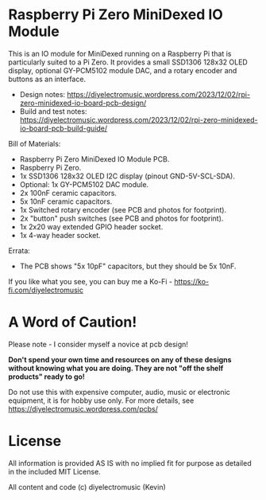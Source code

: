 # Raspberry Pi Zero MiniDexed IO Module

This is an IO module for MiniDexed running on a Raspberry Pi that is particularly suited to a Pi Zero.  It provides a small SSD1306 128x32 OLED display, optional GY-PCM5102 module DAC, and a rotary encoder and buttons as an interface.

- Design notes: https://diyelectromusic.wordpress.com/2023/12/02/rpi-zero-minidexed-io-board-pcb-design/
- Build and test notes: https://diyelectromusic.wordpress.com/2023/12/02/rpi-zero-minidexed-io-board-pcb-build-guide/

Bill of Materials:
- Raspberry Pi Zero MiniDexed IO Module PCB.
- Raspberry Pi Zero.
- 1x SSD1306 128x32 OLED I2C display (pinout GND-5V-SCL-SDA).
- Optional: 1x GY-PCM5102 DAC module.
- 2x 100nF ceramic capacitors.
- 5x 10nF ceramic capacitors.
- 1x Switched rotary encoder (see PCB and photos for footprint).
- 2x "button" push switches (see PCB and photos for footprint).
- 1x 2x20 way extended GPIO header socket.
- 1x 4-way header socket.

Errata:
- The PCB shows "5x 10pF" capacitors, but they should be 5x 10nF.

If you like what you see, you can buy me a Ko-Fi - https://ko-fi.com/diyelectromusic

#  A Word of Caution!

Please note - I consider myself a novice at pcb design!

**Don't spend your own time and resources on any of these designs without knowing what you are doing.  They are not "off the shelf products" ready to go!**

Do not use this with expensive computer, audio, music or electronic equipment, it is for hobby use only.  For more details, see https://diyelectromusic.wordpress.com/pcbs/

# License

All information is provided AS IS with no implied fit for purpose as detailed in the included MIT License.

All content and code (c) diyelectromusic (Kevin)
